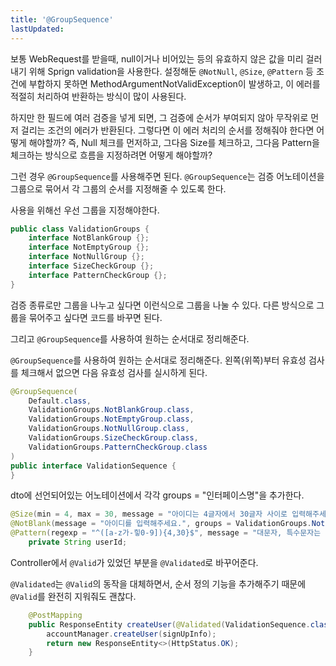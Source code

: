 ```yaml
---
title: '@GroupSequence'
lastUpdated: 
---
```


보통 WebRequest를 받을때, null이거나 비어있는 등의 유효하지 않은 값을 미리 걸러내기 위해 Sprign validation을 사용한다. 설정해둔 `@NotNull`, `@Size`, `@Pattern` 등 조건에 부합하지 못하면 MethodArgumentNotValidException이 발생하고, 이 에러를 적절히 처리하여 반환하는 방식이 많이 사용된다.

하지만 한 필드에 여러 검증을 넣게 되면, 그 검증에 순서가 부여되지 않아 무작위로 먼저 걸리는 조건의 에러가 반환된다. 그렇다면 이 에러 처리의 순서를 정해줘야 한다면 어떻게 해야할까? 즉, Null 체크를 먼저하고, 그다음 Size를 체크하고, 그다음 Pattern을 체크하는 방식으로 흐름을 지정하려면 어떻게 해야할까?

그런 경우 `@GroupSequence`를 사용해주면 된다. `@GroupSequence`는 검증 어노테이션을 그룹으로 묶어서 각 그룹의 순서를 지정해줄 수 있도록 한다.

사용을 위해선 우선 그룹을 지정해야한다.

```java
public class ValidationGroups {
    interface NotBlankGroup {};
    interface NotEmptyGroup {};
    interface NotNullGroup {};
    interface SizeCheckGroup {};
    interface PatternCheckGroup {};
}
```

검증 종류로만 그룹을 나누고 싶다면 이런식으로 그룹을 나눌 수 있다. 다른 방식으로 그룹을 묶어주고 싶다면 코드를 바꾸면 된다.

그리고 `@GroupSequence`를 사용하여 원하는 순서대로 정리해준다.

`@GroupSequence`를 사용하여 원하는 순서대로 정리해준다.
왼쪽(위쪽)부터 유효성 검사를 체크해서 없으면 다음 유효성 검사를 실시하게 된다.

```java
@GroupSequence(
    Default.class,
    ValidationGroups.NotBlankGroup.class,
    ValidationGroups.NotEmptyGroup.class,
    ValidationGroups.NotNullGroup.class,
    ValidationGroups.SizeCheckGroup.class,
    ValidationGroups.PatternCheckGroup.class
)
public interface ValidationSequence {
}
```

dto에 선언되어있는 어노테이션에서 각각 groups = "인터페이스명"을 추가한다.

```java
@Size(min = 4, max = 30, message = "아이디는 4글자에서 30글자 사이로 입력해주세요.", groups = ValidationGroups.SizeCheckGroup.class)
@NotBlank(message = "아이디를 입력해주세요.", groups = ValidationGroups.NotNullGroup.class)
@Pattern(regexp = "^([a-z가-힣0-9]){4,30}$", message = "대문자, 특수문자는 입력할 수 없습니다.", groups = ValidationGroups.PatternCheckGroup.class)
    private String userId;
```

Controller에서 `@Valid`가 있었던 부분을 `@Validated`로 바꾸어준다.

`@Validated`는 `@Valid`의 동작을 대체하면서, 순서 정의 기능을 추가해주기 때문에 `@Valid`를 완전히 지워줘도 괜찮다.

```java
    @PostMapping
    public ResponseEntity createUser(@Validated(ValidationSequence.class) @RequestBody User signUpInfo) {
        accountManager.createUser(signUpInfo);
        return new ResponseEntity<>(HttpStatus.OK);
    }
```

